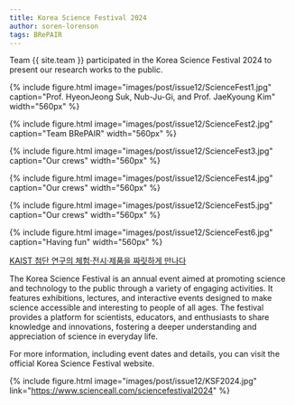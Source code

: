 ```yaml
---
title: Korea Science Festival 2024
author: soren-lorenson
tags: BRePAIR
---
```


Team {{ site.team }} participated in the Korea Science Festival 2024 to present our research works to the public.

{% include figure.html image="images/post/issue12/ScienceFest1.jpg" caption="Prof. HyeonJeong Suk, Nub-Ju-Gi, and Prof. JaeKyoung Kim" width="560px" %}

{% include figure.html image="images/post/issue12/ScienceFest2.jpg" caption="Team BRePAIR" width="560px" %}

{% include figure.html image="images/post/issue12/ScienceFest3.jpg" caption="Our crews" width="560px" %}

{% include figure.html image="images/post/issue12/ScienceFest4.jpg" caption="Our crews" width="560px" %}

{% include figure.html image="images/post/issue12/ScienceFest5.jpg" caption="Our crews" width="560px" %}

{% include figure.html image="images/post/issue12/ScienceFest6.jpg" caption="Having fun" width="560px" %}

<a href="https://news.kaist.ac.kr/news/html/news/?mode=V&mng_no=36411"> KAIST 첨단 연구의 체험·전시·제품을 짜릿하게 만나다​ </a>

The Korea Science Festival is an annual event aimed at promoting science and technology to the public through a variety of engaging activities. It features exhibitions, lectures, and interactive events designed to make science accessible and interesting to people of all ages. The festival provides a platform for scientists, educators, and enthusiasts to share knowledge and innovations, fostering a deeper understanding and appreciation of science in everyday life.

For more information, including event dates and details, you can visit the official Korea Science Festival website.

{% include figure.html image="images/post/issue12/KSF2024.jpg" link="https://www.scienceall.com/sciencefestival2024" %}
